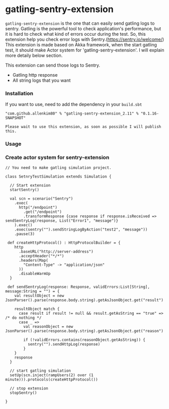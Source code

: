 # gatling-sentry-extension

`gatling-sentry-extension` is the one that can easily send gatling logs to sentry. Gatling is the powerful tool to check application's performance, but it is hard to check what kind of errors occur during the test. So, this extension help you check error logs with Sentry.(https://sentry.io/welcome/)
This extension is made based on Akka framework, when the start gatling test, it should make Actor system for 'gatling-sentry-extension'. I will explain more detaily below section.

This extension can send those logs to Sentry.
  - Gatling http response
  - All string logs that you want


### Installation

If you want to use, need to add the dependency in your `build.sbt`

```
"com.github.allenkim80" % "gatling-sentry-extension_2.11" % "0.1.16-SNAPSHOT"
```
`Please wait to use this extension, as soon as possible I will publish this.`

### Usage

### Create actor system for sentry-extension

```
// You need to make gatling simulation project.

class SetnryTestSimulation extends Simulation {

  // Start extension
  startSentry()

  val scn = scenario("Sentry")
    .exec(
      http("/endpoint")
        .get("/endpoint")
        .transformResponse {case response if response.isReceived => sendSentryLog(response, List("Error1", "message")}  
    ).exec()
    .exec(sentry("").sendStringLogByAction("test2", "message"))
    .pause(3)
 
 def createHttpProtocol() : HttpProtocolBuilder = {
    http
      .baseURL("http://server-address")
      .acceptHeader("*/*")
      .headers(Map(
        "Content-Type" -> "application/json"
      ))
      .disableWarmUp
  }
 
 def sendSentryLog(response: Response, validErrors:List[String], message:String = "") = {
    val resultObject = new JsonParser().parse(response.body.string).getAsJsonObject.get("result")

    resultObject match {
      case result if result != null && result.getAsString == "true" => /* do nothing */
      case _ =>
        val reasonObject = new JsonParser().parse(response.body.string).getAsJsonObject.get("reason")

        if (!validErrors.contains(reasonObject.getAsString)) {
          sentry("").sendHttpLog(response)
        }
    }
    response
  }

  // start gatling simulation
  setUp(scn.inject(rampUsers(2) over (1 minute))).protocols(createHttpProtocol())

  // stop extension
  stopSentry()

}
```

